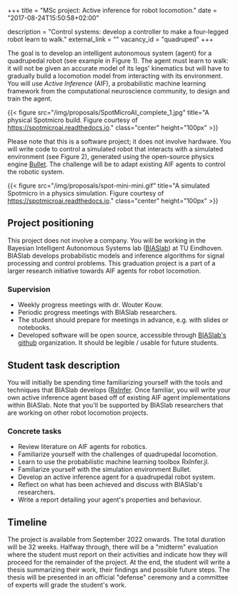 +++
title = "MSc project: Active inference for robot locomotion."
date = "2017-08-24T15:50:58+02:00"

description = "Control systems: develop a controller to make a four-legged robot learn to walk."
external_link = ""
vacancy_id = "quadruped"
+++


The goal is to develop an intelligent autonomous system (agent) for a quadrupedal robot (see example in Figure 1). The agent must learn to walk: it will not be given an accurate model of its legs' kinematics but will have to gradually build a locomotion model from interacting with its environment. You will use _Active Inference_ (AIF), a probabilistic machine learning framework from the computational neuroscience community, to design and train the agent. 

{{< figure src="/img/proposals/SpotMicroAI_complete_1.jpg" title="A physical Spotmicro build. Figure courtesy of https://spotmicroai.readthedocs.io." class="center" height="100px" >}}

Please note that this is a software project; it does not involve hardware. You will write code to control a simulated robot that interacts with a simulated environment (see Figure 2), generated using the open-source physics engine [Bullet](https://pybullet.org/wordpress/). The challenge will be to adapt existing AIF agents to control the robotic system. 

{{< figure src="/img/proposals/spot-mini-mini.gif" title="A simulated Spotmicro in a physics simulation. Figure courtesy of https://spotmicroai.readthedocs.io." class="center" height="100px" >}}

## Project positioning
This project does not involve a company. You will be working in the Bayesian Intelligent Autonomous Systems lab ([BIASlab](https://biaslab.github.io{BIASlab)) at TU Eindhoven. BIASlab develops probabilistic models and inference algorithms for signal processing and control problems. This graduation project is a part of a larger research initiative towards AIF agents for robot locomotion.

### Supervision
- Weekly progress meetings with dr. Wouter Kouw.
- Periodic progress meetings with BIASlab researchers.
- The student should prepare for meetings in advance, e.g. with slides or notebooks.
- Developed software will be open source, accessible through [BIASlab's github](https://github.com/biaslab/) organization. It should be legible / usable for future students.

## Student task description
You will initially be spending time familiarizing yourself with the tools and techniques that BIASlab develops ([RxInfer](https://github.com/biaslab/RxInfer.jl). Once familiar, you will write your own active inference agent based off of existing AIF agent implementations within BIASlab. Note that you'll be supported by BIASlab researchers that are working on other robot locomotion projects. 

### Concrete tasks
- Review literature on AIF agents for robotics.
- Familiarize yourself with the challenges of quadrupedal locomotion.
- Learn to use the probabilistic machine learning toolbox RxInfer.jl.
- Familiarize yourself with the simulation environment Bullet.
- Develop an active inference agent for a quadrupedal robot system. 
- Reflect on what has been achieved and discuss with BIASlab's researchers. 
- Write a report detailing your agent's properties and behaviour.

## Timeline
The project is available from September 2022 onwards. The total duration will be 32 weeks. Halfway through, there will be a "midterm" evaluation where the student must report on their activities and indicate how they will proceed for the remainder of the project. At the end, the student will write a thesis summarizing their work, their findings and possible future steps. The thesis will be presented in an official "defense" ceremony and a committee of experts will grade the student's work.